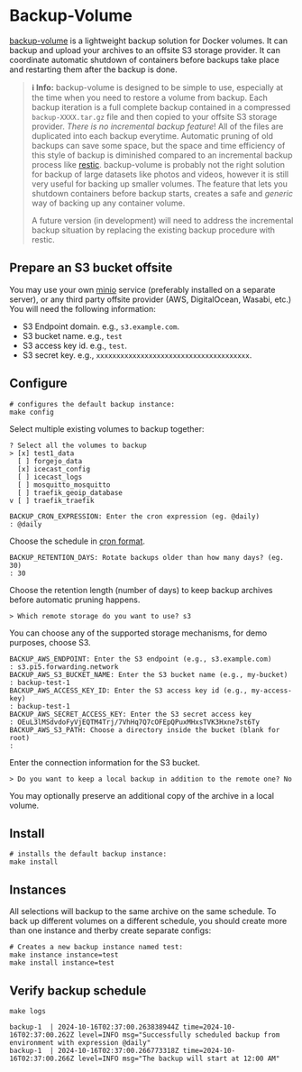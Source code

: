 # Backup-Volume

[backup-volume](https://github.com/EnigmaCurry/backup-volume) is a
lightweight backup solution for Docker volumes. It can backup and
upload your archives to an offsite S3 storage provider. It can
coordinate automatic shutdown of containers before backups take place
and restarting them after the backup is done.

> **ℹ️ Info:** backup-volume is designed to be simple to use,
> especially at the time when you need to restore a volume from
> backup. Each backup iteration is a full complete backup contained in
> a compressed `backup-XXXX.tar.gz` file and then copied to your
> offsite S3 storage provider. *There is no incremental backup
> feature*! All of the files are duplicated into each backup
> everytime. Automatic pruning of old backups can save some space, but
> the space and time efficiency of this style of backup is diminished
> compared to an incremental backup process like
> [restic](https://restic.net/). backup-volume is probably not the
> right solution for backup of large datasets like photos and videos,
> however it is still very useful for backing up smaller volumes. The
> feature that lets you shutdown containers before backup starts,
> creates a safe and *generic* way of backing up any container volume.
>
> A future version (in development) will need to address the
> incremental backup situation by replacing the existing backup
> procedure with restic.

## Prepare an S3 bucket offsite

You may use your own [minio](../minio) service (preferably installed
on a separate server), or any third party offsite provider (AWS,
DigitalOcean, Wasabi, etc.) You will need the following information:

 * S3 Endpoint domain. e.g., `s3.example.com`.
 * S3 bucket name. e.g., `test`
 * S3 access key id. e.g., `test`.
 * S3 secret key. e.g., `xxxxxxxxxxxxxxxxxxxxxxxxxxxxxxxxxxxxxx`.

## Configure 

```
# configures the default backup instance:
make config
```

Select multiple existing volumes to backup together:

```stdout
? Select all the volumes to backup
> [x] test1_data
  [ ] forgejo_data
  [x] icecast_config
  [ ] icecast_logs
  [ ] mosquitto_mosquitto
  [ ] traefik_geoip_database
v [ ] traefik_traefik
```


```stdout
BACKUP_CRON_EXPRESSION: Enter the cron expression (eg. @daily)
: @daily
```

Choose the schedule in [cron
format](https://github.com/EnigmaCurry/d.rymcg.tech/blob/73648904e5a954e17077368c299a23a19947ab16/backup-volume/.env-dist#L23-L59).

```stdout
BACKUP_RETENTION_DAYS: Rotate backups older than how many days? (eg. 30)
: 30
```

Choose the retention length (number of days) to keep backup archives
before automatic pruning happens.

```stdout
> Which remote storage do you want to use? s3
```

You can choose any of the supported storage mechanisms, for demo
purposes, choose S3.

```stdout
BACKUP_AWS_ENDPOINT: Enter the S3 endpoint (e.g., s3.example.com)
: s3.pi5.forwarding.network
BACKUP_AWS_S3_BUCKET_NAME: Enter the S3 bucket name (e.g., my-bucket)
: backup-test-1
BACKUP_AWS_ACCESS_KEY_ID: Enter the S3 access key id (e.g., my-access-key)
: backup-test-1
BACKUP_AWS_SECRET_ACCESS_KEY: Enter the S3 secret access key
: OEuL3lMSdvdoFyVjEQTM4Trj/7VhHq7Q7cOFEpQPuxMHxsTVK3Hxne7st6Ty
BACKUP_AWS_S3_PATH: Choose a directory inside the bucket (blank for root)
: 
```

Enter the connection information for the S3 bucket.


```
> Do you want to keep a local backup in addition to the remote one? No
```

You may optionally preserve an additional copy of the archive in a
local volume.

## Install

```
# installs the default backup instance:
make install
```

## Instances

All selections will backup to the same archive on the same schedule.
To back up different volumes on a different schedule, you should
create more than one instance and therby create separate configs:

```
# Creates a new backup instance named test:
make instance instance=test
make install instance=test
```

## Verify backup schedule

```
make logs
```

```stdout
backup-1  | 2024-10-16T02:37:00.263838944Z time=2024-10-16T02:37:00.262Z level=INFO msg="Successfully scheduled backup from environment with expression @daily"
backup-1  | 2024-10-16T02:37:00.266773318Z time=2024-10-16T02:37:00.266Z level=INFO msg="The backup will start at 12:00 AM"
````
